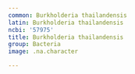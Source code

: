 ```yaml
---
common: Burkholderia thailandensis
latin: Burkholderia thailandensis
ncbi: '57975'
title: Burkholderia thailandensis
group: Bacteria
image: .na.character

---
```

